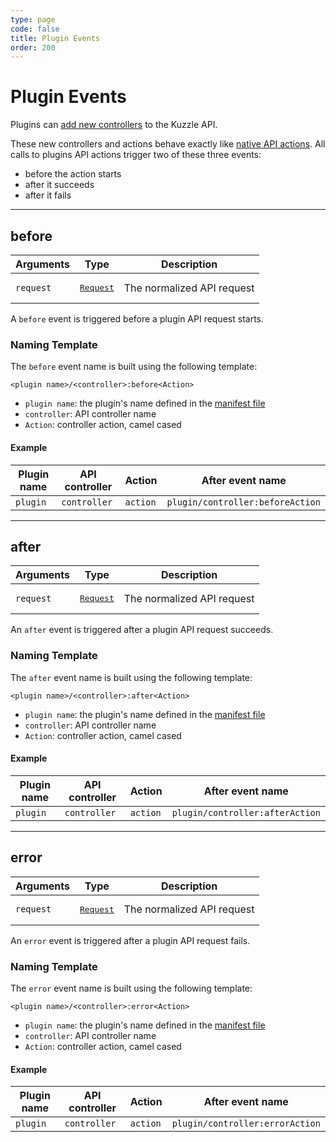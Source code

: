 ```yaml
---
type: page
code: false
title: Plugin Events
order: 200
---
```


# Plugin Events



Plugins can [add new controllers](/core/1/plugins/essentials/controllers) to the Kuzzle API.

These new controllers and actions behave exactly like [native API actions](/core/1/plugins/guides/events/api-events/).
All calls to plugins API actions trigger two of these three events:

- before the action starts
- after it succeeds
- after it fails

---

## before

| Arguments | Type                                                           | Description                |
| --------- | -------------------------------------------------------------- | -------------------------- |
| `request` | <pre><a href=/plugins/1/constructors/request>Request</a></pre> | The normalized API request |

A `before` event is triggered before a plugin API request starts.

### Naming Template

The `before` event name is built using the following template:

`<plugin name>/<controller>:before<Action>`

- `plugin name`: the plugin's name defined in the [manifest file](/core/1/plugins/essentials/getting-started/#prerequisites-default)
- `controller`: API controller name
- `Action`: controller action, camel cased

#### Example

| Plugin name | API controller | Action   | After event name                 |
| ----------- | -------------- | -------- | -------------------------------- |
| `plugin`    | `controller`   | `action` | `plugin/controller:beforeAction` |

---

## after

| Arguments | Type                                                           | Description                |
| --------- | -------------------------------------------------------------- | -------------------------- |
| `request` | <pre><a href=/plugins/1/constructors/request>Request</a></pre> | The normalized API request |

An `after` event is triggered after a plugin API request succeeds.

### Naming Template

The `after` event name is built using the following template:

`<plugin name>/<controller>:after<Action>`

- `plugin name`: the plugin's name defined in the [manifest file](/core/1/plugins/essentials/getting-started/#prerequisites-default)
- `controller`: API controller name
- `Action`: controller action, camel cased

#### Example

| Plugin name | API controller | Action   | After event name                |
| ----------- | -------------- | -------- | ------------------------------- |
| `plugin`    | `controller`   | `action` | `plugin/controller:afterAction` |

---

## error

| Arguments | Type                                                           | Description                |
| --------- | -------------------------------------------------------------- | -------------------------- |
| `request` | <pre><a href=/plugins/1/constructors/request>Request</a></pre> | The normalized API request |

An `error` event is triggered after a plugin API request fails.

### Naming Template

The `error` event name is built using the following template:

`<plugin name>/<controller>:error<Action>`

- `plugin name`: the plugin's name defined in the [manifest file](/core/1/plugins/essentials/getting-started/#prerequisites-default)
- `controller`: API controller name
- `Action`: controller action, camel cased

#### Example

| Plugin name | API controller | Action   | After event name                |
| ----------- | -------------- | -------- | ------------------------------- |
| `plugin`    | `controller`   | `action` | `plugin/controller:errorAction` |
